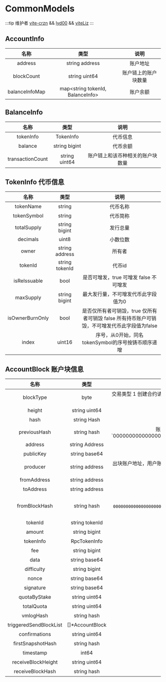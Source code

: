 # CommonModels
:::tip 维护者
[vite-crzn](https://github.com/vite-crzn) && [lyd00](https://github.com/lyd00) && [viteLiz](https://github.com/viteLiz)
:::

## AccountInfo
|  名称  | 类型 | 说明 |
|:------------:|:-----------:|:-----:|
| address | string address| 账户地址 |
| blockCount | string uint64| 账户链上的账户块数量 |
| balanceInfoMap | map<string tokenId, BalanceInfo> | 账户余额 |

## BalanceInfo
|  名称  | 类型 | 说明 |
|:------------:|:-----------:|:-----:|
| tokenInfo | TokenInfo | 代币信息 |
| balance | string bigint| 代币余额 |
| transactionCount | string uint64| 账户链上和该币种相关的账户块数量 |

## TokenInfo 代币信息
|  名称  | 类型 |说明 |
|:------------:|:-----------:|:-----:|
| tokenName |  string | 代币名称 |
| tokenSymbol | string | 代币简称 |
| totalSupply | string bigint | 发行总量 |
| decimals | uint8 | 小数位数 |
| owner | string address | 所有者 |
| tokenId | string tokenId | 代币id |
| isReIssuable | bool | 是否可增发，true 可增发 false  不可增发 |
| maxSupply | string bigint | 最大发行量，不可增发代币此字段值为0 |
| isOwnerBurnOnly | bool | 是否仅所有者可销毁，true 仅所有者可销毁 false 所有持币账户可销毁，不可增发代币此字段值为false |
| index | uint16 | 序号，从0开始，同名tokenSymbol的序号按铸币顺序递增 |

## AccountBlock 账户块信息
|  名称  | 类型 | 说明 |
|:------------:|:-----------:|:-----:|
| blockType | byte | 交易类型 1 创建合约请求 2 转账或调用合约请求 3 增发请求 4 响应 5 响应失败 6 退款请求 7 创世响应|
| height | string uint64 | 块高度 |
| hash | string Hash | 交易哈希|
| previousHash | string hash | 账户链上上一笔交易的哈希, 账户链上第一笔交易的值为`0000000000000000000000000000000000000000000000000000000000000000``|
| address| string Address | 账户块所属的账户地址|
| publicKey| string base64 | 账户公钥 |
| producer |string address | 出块账户地址，用户账户块的出块地址为用户账户地址，合约账户块的出块地址为委托共识组的出块节点地址 |
| fromAddress |string address | 请求账户地址 |
| toAddress|string address | 响应账户地址|
| fromBlockHash | string  hash | 交易类型为请求时值为`0000000000000000000000000000000000000000000000000000000000000000`，交易类型为响应时值为对应请求的哈希|
| tokenId |string tokenId | 代币id |
| amount |string bigint | 转账金额 |
| tokenInfo | RpcTokenInfo| 转账的代币信息 |
| fee | string bigint | 手续费 |
| data | string base64| 备注 |
| difficulty | string bigint | PoW的难度 |
| nonce | string base64 | PoW的nonce |
| signature | string base64 | 签名|
| quotaByStake | string uint64 | 消耗的配额，不包含计算PoW获得的一次性配额 |
| totalQuota | string uint64 | 消耗的配额，包含计算PoW获得的一次性配额 |
| vmlogHash | string hash  | 智能合约响应交易的vmlog的哈希 |
| triggeredSendBlockList | []*AccountBlock | 合约响应交易发起的请求交易列表 |
| confirmations |string uint64 | 交易被快照块确认的次数 |
| firstSnapshotHash | string hash | 快照这笔交易的快照块哈希 |
| timestamp | int64 | 交易被快照的时间，单位秒 |
| receiveBlockHeight | string uint64 | 请求交易对应的响应交易哈希 |
| receiveBlockHash | string hash | 请求交易对应的响应交易的块高度 |
